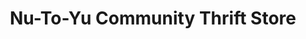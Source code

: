 ---
title: "Nu-To-Yu Community Thrift Store"
url: /pender-island/nu-to-yu-community-thrift-store/
shop: charity
---
